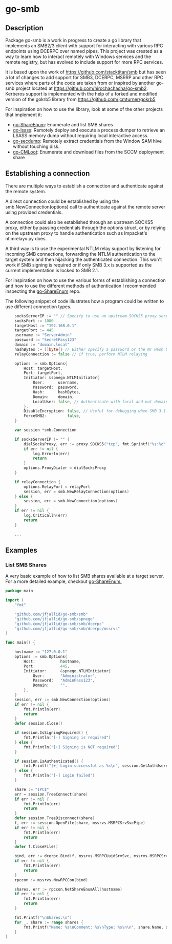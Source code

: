 # go-smb

## Description
Package go-smb is a work in progress to create a go library that implements
an SMB2/3 client with support for interacting with various RPC endpoints using
DCERPC over named pipes.
This project was created as a way to learn how to interact remotely with Windows
services and the remote registry, but has evolved to include support for more
RPC services.

It is based upon the work of https://github.com/stacktitan/smb but has seen a
lot of changes to add support for SMB3, DCERPC, MSRRP and other RPC services
where parts of the code are taken from or inspired by another go-smb project
located at https://github.com/hirochachacha/go-smb2. Kerberos support is
implemented with the help of a forked and modified version of the gokrb5
library from https://github.com/jcmturner/gokrb5

For inspiration on how to use the library, look at some of the other projects
that implement it:

- [go-ShareEnum](https://github.com/jfjallid/go-shareenum): Enumerate and list SMB shares
- [go-lsass](https://github.com/jfjallid/go-lsass): Remotely deploy and execute
a process dumper to retrieve an LSASS memory dump without requiring local interactive access.
- [go-secdump](https://github.com/jfjallid/go-secdump): Remotely extract
credentials from the Window SAM hive without touching disk.
- [go-CMLoot](https://github.com/jfjallid/go-cmloot): Enumerate and download files from the SCCM deployment share

## Establishing a connection
There are multiple ways to establish a connection and authenticate against the
remote system.

A direct connection could be established by using the smb.NewConnection(options)
call to authenticate against the remote server using provided credentials.

A connection could also be established through an upstream SOCKS5 proxy, either
by passing credentials through the options struct, or by relying on the upstream
proxy to handle authentication such as Impacket's ntlmrelayx.py does.

A third way is to use the experimental NTLM relay support by listening for
incoming SMB connections, forwarding the NTLM authentication to the target
system and then hijacking the authenticated connection. This won't work if
SMB signing is required or if only SMB 3.x is supported as the current
implementation is locked to SMB 2.1.

For inspiration on how to use the various forms of establishing a connection and
how to use the different methods of authentication I recommended inspecting the
[go-ShareEnum](https://github.com/jfjallid/go-shareenum) repo.

The following snippet of code illustrates how a program could be written to use
different connection types.

```go
    socksServerIP := "" // Specify to use an upstream SOCKS5 proxy server
    socksPort := 1080
    targetHost := "192.168.0.1"
    targetPort := 445
    username := "ServerAdmin"
    password := "SecretPass123"
    domain := "domain.local"
    hashBytes := []byte{} // Either specify a password or the NT Hash bytes for authentication
    relayConnection := false // if true, perform NTLM relaying

	options := smb.Options{
		Host: targetHost,
		Port: targetPort,
		Initiator: &spnego.NTLMInitiator{
			User:      username,
			Password:  password,
			Hash:      hashBytes,
			Domain:    domain,
			LocalUser: false, // Authenticate with local and not domain account?
		},
		DisableEncryption: false, // Useful for debugging when SMB 3.1.1 is used
		ForceSMB2:         false,
	}

    var session *smb.Connection

    if socksServerIP != "" {
        dialSocksProxy, err := proxy.SOCKS5("tcp", fmt.Sprintf("%s:%d", socksServerIP, socksPort), nil, proxy.Direct)
        if err != nil {
            log.Errorln(err)
            return
        }
        options.ProxyDialer = dialSocksProxy
    }

    if relayConnection {
        options.RelayPort = relayPort
	    session, err = smb.NewRelayConnection(options)
    } else {
	    session, err = smb.NewConnection(options)
    }
	if err != nil {
		log.Criticalln(err)
		return
	}

    ...

```

## Examples

### List SMB Shares

A very basic example of how to list SMB shares available at a target server.
For a more detailed example, checkout [go-ShareEnum.](https://github.com/jfjallid/go-shareenum)

```go
package main

import (
	"fmt"

	"github.com/jfjallid/go-smb/smb"
	"github.com/jfjallid/go-smb/spnego"
	"github.com/jfjallid/go-smb/smb/dcerpc"
	"github.com/jfjallid/go-smb/smb/dcerpc/mssrvs"
)

func main() {

    hostname := "127.0.0.1"
    options := smb.Options{
        Host:           hostname,
        Port:           445,
        Initiator:      &spnego.NTLMInitiator{
            User:       "Administrator",
            Password:   "AdminPass123",
            Domain:     "",
        },
    }
    session, err := smb.NewConnection(options)
    if err != nil {
        fmt.Println(err)
        return
    }
    defer session.Close()

    if session.IsSigningRequired() {
        fmt.Println("[-] Signing is required")
    } else {
        fmt.Println("[+] Signing is NOT required")
    }

    if session.IsAuthenticated() {
        fmt.Printf("[+] Login successful as %s\n", session.GetAuthUsername())
    } else {
        fmt.Println("[-] Login failed")
    }

    share := "IPC$"
    err = session.TreeConnect(share)
    if err != nil {
        fmt.Println(err)
        return
    }
    defer session.TreeDisconnect(share)
    f, err := session.OpenFile(share, mssrvs.MSRPCSrvSvcPipe)
    if err != nil {
        fmt.Println(err)
        return
    }
    defer f.CloseFile()

    bind, err := dcerpc.Bind(f, mssrvs.MSRPCUuidSrvSvc, mssrvs.MSRPCSrvSvcMajorVersion, mssrvs.MSRPCSrvSvcMinorVersion, dcerpc.MSRPCUuidNdr)
    if err != nil {
        fmt.Println(err)
        return
    }
    rpccon := mssrvs.NewRPCCon(bind)

    shares, err := rpccon.NetShareEnumAll(hostname)
    if err != nil {
        fmt.Println(err)
        return
    }

    fmt.Printf("\nShares:\n")
    for _, share := range shares {
        fmt.Printf("Name: %s\nComment: %s\nType: %s\n\n", share.Name, share.Comment, share.Type)
    }
}
```
